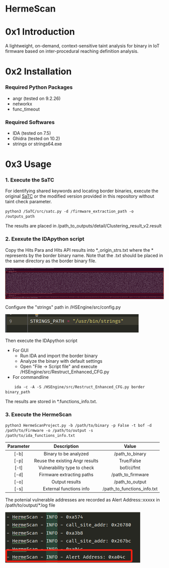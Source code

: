 # HermeScan
# 0x1 Introduction
A lightweight, on-demand, context-sensitive taint analysis for binary in IoT firmware based on inter-procedural reaching definition analysis.

# 0x2 Installation
### Required Python Packages
- angr (tested on 9.2.26)
- networkx
- func_timeout
### Required Softwares
- IDA (tested on 7.5)
- Ghidra (tested on 10.2)
- strings or strings64.exe
# 0x3 Usage
### 1. Execute the SaTC
For identifying shared keywords and locating border binaries, execute the original [SaTC](https://github.com/NSSL-SJTU/SaTC) or the modified version 
provided in this repository without taint check parameter.

```commandline
python3 /SaTC/src/satc.py -d /firmware_extraction_path -o /outputs_path
```

The results are placed in /path_to_outputs/detail/Clustering_result_v2.result

### 2. Exexute the IDApython script
Copy the Hits Para and Hits API results into \*_origin_strs.txt where the * represents by the border binary name.
Note that the .txt should be placed in the same directory as the border binary file.

![img.png](Figs/img_1.png)

Configure the "strings" path in /HSEngine/src/config.py

![img.png](Figs/img_2.png)


Then execute the IDApython script
- For GUI 
  - Run IDA and import the border binary  
  - Analyze the binary with default settings 
  - Open "File -> Script file" and execute /HSEngine/src/Restruct_Enhanced_CFG.py
- For commandline
```commandline
    ida -c -A -S /HSEngine/src/Restruct_Enhanced_CFG.py border binary_path 
```

The results are stored in *.functions_info.txt.



### 3. Execute the HermeScan
```commandline
python3 HermeScanProject.py -b /path/to/binary -p False -t bof -d /path/to/Firmware -o /path/to/output -s /path/to/ida_functions_info.txt 
```

| Parameter |           Description           |            Value            |
|:---------:|:-------------------------------:|:---------------------------:|
|    [-b]   |      Binary to be analyzed      |       /path_to_binary       |
|    [-p]   | Reuse the existing Angr results |          True/False         |
|    [-t]   |   Vulnerability type to check   |          bof/ci/fmt         |
|    [-d]   |    Firmware extracting paths    |      /path_to_firmware      |
|    [-o]   |          Output results         |       /path_to_output       |
|    [-s]   |     External functions info     | /path_to_functions_info.txt |


The potenial vulnerable addresses are recorded as Alert Address::xxxxx in /path/to/output/*.log file

![img_2.png](Figs/img_3.png)

### 


